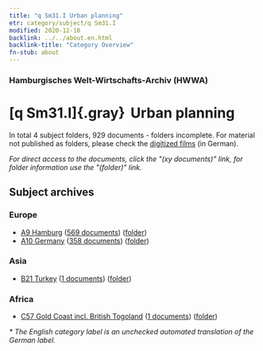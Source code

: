 ```yaml
---
title: "q Sm31.I Urban planning"
etr: category/subject/q Sm31.I
modified: 2020-12-18
backlink: ../../about.en.html
backlink-title: "Category Overview"
fn-stub: about
---
```


### Hamburgisches Welt-Wirtschafts-Archiv (HWWA)
# [q Sm31.I]{.gray}&#8201; Urban planning&#160; 





In total 4 subject folders, 929 documents - folders incomplete.
For material not published as folders, please check the [digitized films](/film/h1_sh) (in German).

_For direct access to the documents, click the "(xy documents)" link, for folder information use the "(folder)" link._

## Subject archives



### Europe

- [A9 Hamburg](../../../geo/about.en.html#A9) (<a href="https://dfg-viewer.de/show/?tx_dlf[id]=https://pm20.zbw.eu/mets/sh/1409xx/140905/1823xx/182304/public.mets.en.xml" target="_blank">569 documents</a>) ([folder](http://purl.org/pressemappe20/folder/sh/140905,182304))
- [A10 Germany](../../../geo/about.en.html#A10) (<a href="https://dfg-viewer.de/show/?tx_dlf[id]=https://pm20.zbw.eu/mets/sh/1261xx/126128/1823xx/182304/public.mets.en.xml" target="_blank">358 documents</a>) ([folder](http://purl.org/pressemappe20/folder/sh/126128,182304))

### Asia

- [B21 Turkey](../../../geo/about.en.html#B21) (<a href="https://dfg-viewer.de/show/?tx_dlf[id]=https://pm20.zbw.eu/mets/sh/1411xx/141111/1823xx/182304/public.mets.en.xml" target="_blank">1 documents</a>) ([folder](http://purl.org/pressemappe20/folder/sh/141111,182304))

### Africa

- [C57 Gold Coast incl. British Togoland](../../../geo/about.en.html#C57) (<a href="https://dfg-viewer.de/show/?tx_dlf[id]=https://pm20.zbw.eu/mets/sh/1414xx/141406/1823xx/182304/public.mets.en.xml" target="_blank">1 documents</a>) ([folder](http://purl.org/pressemappe20/folder/sh/141406,182304))


_* The English category label is an unchecked automated translation of the German label._

